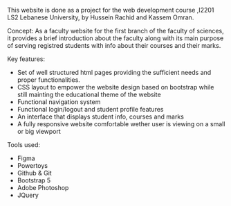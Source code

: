 This website is done as a project for the web development course ,I2201 LS2 Lebanese University, by Hussein Rachid and Kassem Omran.

Concept: 
As a faculty website for the first branch of the faculty of sciences, it provides a brief introduction about the faculty along with its main purpose of serving registred students with info about their courses and their marks.

Key features: 
- Set of well structured html pages providing the sufficient needs and proper functionalities.
- CSS layout to empower the website design based on bootstrap while still mainting the educational theme of the website
- Functional navigation system
- Functional login/logout and student profile features
- An interface that displays student info, courses and marks
- A fully responsive website comfortable wether user is viewing on a small or big viewport
  
Tools used:
- Figma
- Powertoys
- Github & Git
- Bootstrap 5
- Adobe Photoshop
- JQuery
